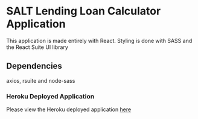# SALT Lending Loan Calculator Application

This application is made entirely with React. Styling is done with SASS and the React Suite UI library

## Dependencies

axios, rsuite and node-sass

### Heroku Deployed Application 

Please view the Heroku deployed application [here](https://limitless-anchorage-13670.herokuapp.com/)